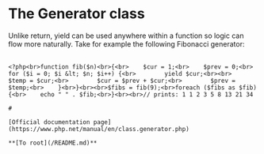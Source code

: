 # The Generator class



Unlike return, yield can be used anywhere within a function so logic can flow more naturally. Take for example the following Fibonacci generator:<br><br>

```
<?php<br>function fib($n)<br>{<br>    $cur = 1;<br>    $prev = 0;<br>    for ($i = 0; $i &lt; $n; $i++) {<br>        yield $cur;<br><br>        $temp = $cur;<br>        $cur = $prev + $cur;<br>        $prev = $temp;<br>    }<br>}<br><br>$fibs = fib(9);<br>foreach ($fibs as $fib) {<br>    echo " " . $fib;<br>}<br><br>// prints: 1 1 2 3 5 8 13 21 34  

#

[Official documentation page](https://www.php.net/manual/en/class.generator.php)

**[To root](/README.md)**
